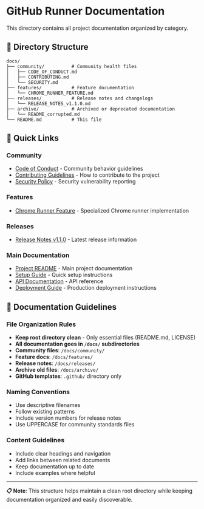 # GitHub Runner Documentation

This directory contains all project documentation organized by category.

## 📁 Directory Structure

```
docs/
├── community/          # Community health files
│   ├── CODE_OF_CONDUCT.md
│   ├── CONTRIBUTING.md
│   └── SECURITY.md
├── features/           # Feature documentation
│   └── CHROME_RUNNER_FEATURE.md
├── releases/           # Release notes and changelogs
│   └── RELEASE_NOTES_v1.1.0.md
├── archive/            # Archived or deprecated documentation
│   └── README_corrupted.md
└── README.md           # This file
```

## 🔗 Quick Links

### Community

- [Code of Conduct](community/CODE_OF_CONDUCT.md) - Community behavior guidelines
- [Contributing Guidelines](community/CONTRIBUTING.md) - How to contribute to the project
- [Security Policy](../.github/SECURITY.md) - Security vulnerability reporting

### Features

- [Chrome Runner Feature](features/CHROME_RUNNER_FEATURE.md) - Specialized Chrome runner implementation

### Releases

- [Release Notes v1.1.0](releases/RELEASE_NOTES_v1.1.0.md) - Latest release information

### Main Documentation

- [Project README](../README.md) - Main project documentation
- [Setup Guide](../docs/SETUP_SUMMARY.md) - Quick setup instructions
- [API Documentation](API.md) - API reference
- [Deployment Guide](DEPLOYMENT.md) - Production deployment instructions

## 📝 Documentation Guidelines

### File Organization Rules

- **Keep root directory clean** - Only essential files (README.md, LICENSE)
- **All documentation goes in `/docs/` subdirectories**
- **Community files**: `/docs/community/`
- **Feature docs**: `/docs/features/`
- **Release notes**: `/docs/releases/`
- **Archive old files**: `/docs/archive/`
- **GitHub templates**: `.github/` directory only

### Naming Conventions

- Use descriptive filenames
- Follow existing patterns
- Include version numbers for release notes
- Use UPPERCASE for community standards files

### Content Guidelines

- Include clear headings and navigation
- Add links between related documents
- Keep documentation up to date
- Include examples where helpful

---

**📋 Note**: This structure helps maintain a clean root directory while keeping documentation organized and easily discoverable.
